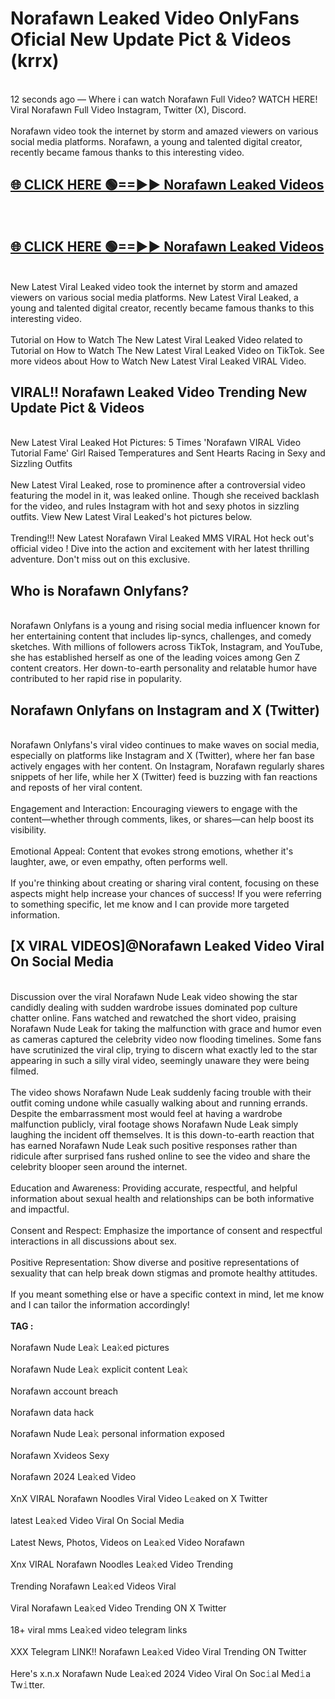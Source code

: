 # Norafawn Leaked Video OnlyFans Oficial New Update Pict & Videos (krrx)
<br>
12 seconds ago — Where i can watch Norafawn Full Video? WATCH HERE! Viral Norafawn Full Video Instagram, Twitter (X), Discord.
<br><br>
Norafawn video took the internet by storm and amazed viewers on various social media platforms. Norafawn, a young and talented digital creator, recently became famous thanks to this interesting video.
<br>
<h2><a href="https://play.trustnlinepharmacy.us?title=Norafawn">🌐 CLICK HERE 🟢==►► Norafawn Leaked Videos</a></h2>
<br>
<h2><a href="https://play.trustnlinepharmacy.us?title=Norafawn">🌐 CLICK HERE 🟢==►► Norafawn Leaked Videos</a></h2>
<br>
New Latest Viral Leaked video took the internet by storm and amazed viewers on various social media platforms. New Latest Viral Leaked, a young and talented digital creator, recently became famous thanks to this interesting video.
<br><br>
Tutorial on How to Watch The New Latest Viral Leaked Video related to Tutorial on How to Watch The New Latest Viral Leaked Video on TikTok. See more videos about How to Watch New Latest Viral Leaked VIRAL Video.
<br>
<h2>VIRAL!! Norafawn Leaked Video Trending New Update Pict & Videos</h2>
<br>
New Latest Viral Leaked Hot Pictures: 5 Times 'Norafawn VIRAL Video Tutorial Fame' Girl Raised Temperatures and Sent Hearts Racing in Sexy and Sizzling Outfits
<br><br>
New Latest Viral Leaked, rose to prominence after a controversial video featuring the model in it, was leaked online. Though she received backlash for the video, and rules Instagram with hot and sexy photos in sizzling outfits. View New Latest Viral Leaked's hot pictures below.
<br><br>
Trending!!! New Latest Norafawn Viral Leaked MMS VIRAL Hot heck out's official video ! Dive into the action and excitement with her latest thrilling adventure. Don't miss out on this exclusive.
<br>
<h2>Who is Norafawn Onlyfans?</h2>
<br>
Norafawn Onlyfans is a young and rising social media influencer known for her entertaining content that includes lip-syncs, challenges, and comedy sketches. With millions of followers across TikTok, Instagram, and YouTube, she has established herself as one of the leading voices among Gen Z content creators. Her down-to-earth personality and relatable humor have contributed to her rapid rise in popularity.
<br>
<h2>Norafawn Onlyfans on Instagram and X (Twitter)</h2>
<br>
Norafawn Onlyfans's viral video continues to make waves on social media, especially on platforms like Instagram and X (Twitter), where her fan base actively engages with her content. On Instagram, Norafawn regularly shares snippets of her life, while her X (Twitter) feed is buzzing with fan reactions and reposts of her viral content.
<br><br>
Engagement and Interaction: Encouraging viewers to engage with the content—whether through comments, likes, or shares—can help boost its visibility.
<br><br>
Emotional Appeal: Content that evokes strong emotions, whether it's laughter, awe, or even empathy, often performs well.
<br><br>
If you're thinking about creating or sharing viral content, focusing on these aspects might help increase your chances of success! If you were referring to something specific, let me know and I can provide more targeted information.
<br>
<h2>[X VIRAL VIDEOS]@Norafawn Leaked Video Viral On Social Media</h2>
<br>
Discussion over the viral Norafawn Nude Leak video showing the star candidly dealing with sudden wardrobe issues dominated pop culture chatter online. Fans watched and rewatched the short video, praising Norafawn Nude Leak for taking the malfunction with grace and humor even as cameras captured the celebrity video now flooding timelines. Some fans have scrutinized the viral clip, trying to discern what exactly led to the star appearing in such a silly viral video, seemingly unaware they were being filmed.
<br><br>
The video shows Norafawn Nude Leak suddenly facing trouble with their outfit coming undone while casually walking about and running errands. Despite the embarrassment most would feel at having a wardrobe malfunction publicly, viral footage shows Norafawn Nude Leak simply laughing the incident off themselves. It is this down-to-earth reaction that has earned Norafawn Nude Leak such positive responses rather than ridicule after surprised fans rushed online to see the video and share the celebrity blooper seen around the internet.
<br><br>
Education and Awareness: Providing accurate, respectful, and helpful information about sexual health and relationships can be both informative and impactful.
<br><br>
Consent and Respect: Emphasize the importance of consent and respectful interactions in all discussions about sex.
<br><br>
Positive Representation: Show diverse and positive representations of sexuality that can help break down stigmas and promote healthy attitudes.
<br><br>
If you meant something else or have a specific context in mind, let me know and I can tailor the information accordingly!
<br><br>
<strong>TAG :</strong>
<br><br>
Norafawn Nude Lea𝚔 Lea𝚔ed pictures
<br><br>
Norafawn Nude Lea𝚔 explicit content Lea𝚔
<br><br>
Norafawn account breach
<br><br>
Norafawn data hack
<br><br>
Norafawn Nude Lea𝚔 personal information exposed
<br><br>
Norafawn Xvideos Sexy
<br><br>
Norafawn 2024 Lea𝚔ed Video
<br><br>
XnX VIRAL Norafawn Noodles Viral Video L𝚎aked on X Twitter
<br><br>
latest Lea𝚔ed Video Viral On Social Media
<br><br>
Latest News, Photos, Videos on Lea𝚔ed Video Norafawn
<br><br>
Xnx VIRAL Norafawn Noodles Lea𝚔ed Video Trending
<br><br>
Trending Norafawn Lea𝚔ed Videos Viral
<br><br>
Viral Norafawn Lea𝚔ed Video Trending ON X Twitter
<br><br>
18+ viral mms Lea𝚔ed video telegram links
<br><br>
XXX Telegram LINK!! Norafawn Lea𝚔ed Video Viral Trending ON Twitter
<br><br>
Here's x.n.x Norafawn Nude Lea𝚔ed 2024 Video Viral On Soc𝚒al Med𝚒a Tw𝚒tter.